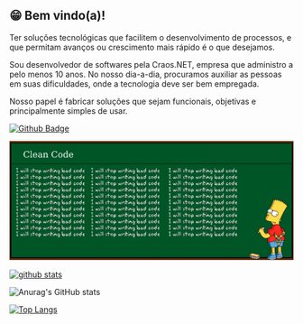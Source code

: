 ## 😁 Bem vindo(a)! 

Ter soluções tecnológicas que facilitem o desenvolvimento de processos, e que permitam avanços ou crescimento mais rápido é o que desejamos.

Sou desenvolvedor de softwares pela Craos.NET, empresa que administro a pelo menos 10 anos. No nosso dia-a-dia, procuramos auxiliar as pessoas em suas dificuldades, onde a tecnologia deve ser bem empregada.

Nosso papel é fabricar soluções que sejam funcionais, objetivas e principalmente simples de usar.

[![Github Badge](https://img.shields.io/github/followers/oberdanbrito?label=Seguir&style=social)](https://github.com/oberdanbrito)

![image](https://github.com/OberdanBrito/OberdanBrito/blob/master/cleancode.png)

[![github stats](https://github-readme-stats.vercel.app/api?username=oberdanbrito&count_private=true&show_icons=true?theme=buefy)](https://github.com/oberdanbrito/github-readme-stats)

![Anurag's GitHub stats](https://github-readme-stats.vercel.app/api?username=oberdanbrito&count_private=true)

[![Top Langs](https://github-readme-stats.vercel.app/api/top-langs/?username=oberdanbrito)](https://github.com/oberdanbrito/github-readme-stats)
